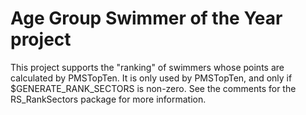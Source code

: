 # Age Group Swimmer of the Year project

This project supports the "ranking" of swimmers whose points are calculated by PMSTopTen.
It is only used by PMSTopTen, and only if $GENERATE_RANK_SECTORS is non-zero.
See the comments for the RS_RankSectors package for more information.